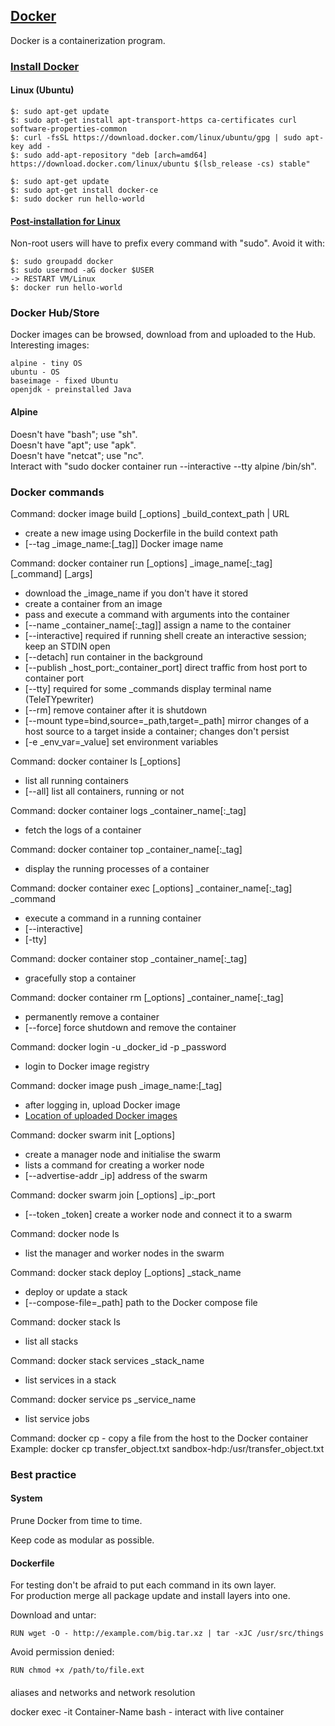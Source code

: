 ## [Docker](https://www.docker.com/resources/what-container)

Docker is a containerization program.

### [Install Docker](https://docs.docker.com/install/)

#### Linux (Ubuntu)

```
$: sudo apt-get update
$: sudo apt-get install apt-transport-https ca-certificates curl software-properties-common
$: curl -fsSL https://download.docker.com/linux/ubuntu/gpg | sudo apt-key add -
$: sudo add-apt-repository "deb [arch=amd64] https://download.docker.com/linux/ubuntu $(lsb_release -cs) stable"
```

```
$: sudo apt-get update
$: sudo apt-get install docker-ce
$: sudo docker run hello-world
```

#### [Post-installation for Linux](https://docs.docker.com/install/linux/linux-postinstall/)

Non-root users will have to prefix every command with "sudo". Avoid it with:
```
$: sudo groupadd docker
$: sudo usermod -aG docker $USER
-> RESTART VM/Linux
$: docker run hello-world
```

### Docker Hub/Store

Docker images can be browsed, download from and uploaded to the Hub.  
Interesting images:
```
alpine - tiny OS
ubuntu - OS
baseimage - fixed Ubuntu
openjdk - preinstalled Java
```

#### Alpine 

Doesn't have "bash"; use "sh".  
Doesn't have "apt"; use "apk".  
Doesn't have "netcat"; use "nc".  
Interact with "sudo docker container run --interactive --tty alpine /bin/sh".  

### Docker commands

Command: docker image build [_options] _build_context_path | URL
* create a new image using Dockerfile in the build context path
* [--tag _image_name:[_tag]] Docker image name

Command: docker container run [_options] _image_name[:_tag] [_command] [_args]
* download the _image_name if you don't have it stored
* create a container from an image
* pass and execute a command with arguments into the container
* [--name _container_name[:_tag]]               assign a name to the container
* [--interactive] required if running shell     create an interactive session; keep an STDIN open
* [--detach]                                    run container in the background
* [--publish _host_port:_container_port]        direct traffic from host port to container port 
* [--tty] required for some _commands           display terminal name (TeleTYpewriter)
* [--rm]                                        remove container after it is shutdown
* [--mount type=bind,source=_path,target=_path] mirror changes of a host source to a target inside a container; changes don't persist
* [-e _env_var=_value]                          set environment variables

Command: docker container ls [_options]
* list all running containers
* [--all] list all containers, running or not

Command: docker container logs _container_name[:_tag]
* fetch the logs of a container

Command: docker container top _container_name[:_tag]
* display the running processes of a container

Command: docker container exec [_options] _container_name[:_tag] _command
* execute a command in a running container
* [--interactive]
* [-tty]

Command: docker container stop _container_name[:_tag]
* gracefully stop a container

Command: docker container rm [_options] _container_name[:_tag]
* permanently remove a container
* [--force] force shutdown and remove the container

Command: docker login -u _docker_id -p _password
* login to Docker image registry

Command: docker image push _image_name:[_tag]
* after logging in, upload Docker image
* [Location of uploaded Docker images](https://hub.docker.com/r/_docker_id/)



Command: docker swarm init [_options]
* create a manager node and initialise the swarm
* lists a command for creating a worker node
* [--advertise-addr _ip] address of the swarm 

Command: docker swarm join [_options] _ip:_port
* [--token _token] create a worker node and connect it to a swarm

Command: docker node ls
* list the manager and worker nodes in the swarm

Command: docker stack deploy [_options] _stack_name
* deploy or update a stack
* [--compose-file=_path] path to the Docker compose file

Command: docker stack ls
* list all stacks

Command: docker stack services _stack_name
* list services in a stack

Command: docker service ps _service_name
* list service jobs

Command: docker cp - copy a file from the host to the Docker container
Example: docker cp transfer_object.txt sandbox-hdp:/usr/transfer_object.txt

### Best practice

#### System

Prune Docker from time to time.  

Keep code as modular as possible.  

#### Dockerfile

For testing don't be afraid to put each command in its own layer.  
For production merge all package update and install layers into one.  

Download and untar:
```
RUN wget -O - http://example.com/big.tar.xz | tar -xJC /usr/src/things
```

Avoid permission denied:
```
RUN chmod +x /path/to/file.ext
```

####

aliases and networks and network resolution

docker exec -it Container-Name bash - interact with live container


